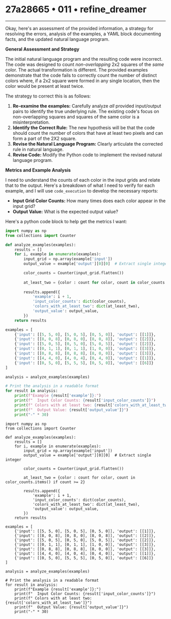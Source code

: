 # 27a28665 • 011 • refine_dreamer

---
Okay, here's an assessment of the provided information, a strategy for resolving the errors, analysis of the examples, a YAML block documenting facts, and the updated natural language program.

**General Assessment and Strategy**

The initial natural language program and the resulting code were incorrect. The code was designed to count *non-overlapping* 2x2 squares of the *same* color.  The actual transformation is different. The provided examples demonstrate that the code fails to correctly count the number of distinct colors where, if a 2x2 square were formed in any single location, then the color would be present at least twice.

The strategy to correct this is as follows:

1. **Re-examine the examples:** Carefully analyze *all* provided input/output pairs to identify the true underlying rule. The existing code's focus on non-overlapping squares and squares of the same color is a misinterpretation.
2. **Identify the Correct Rule:** The new hypothesis will be that the code should count the number of colors that have at least two pixels and can form a part of the 2X2 square.
3. **Revise the Natural Language Program:**  Clearly articulate the corrected rule in natural language.
4. **Revise Code:**  Modify the Python code to implement the revised natural language program.

**Metrics and Example Analysis**

I need to understand the counts of each color in the input grids and relate that to the output. Here's a breakdown of what I need to verify for each example, and I will use `code_execution` to develop the necessary reports:

*   **Input Grid Color Counts:** How many times does each color appear in the input grid?
*   **Output Value:**  What is the expected output value?

Here's a python code block to help get the metrics I want:

```python
import numpy as np
from collections import Counter

def analyze_examples(examples):
    results = []
    for i, example in enumerate(examples):
        input_grid = np.array(example['input'])
        output_value = example['output'][0][0]  # Extract single integer

        color_counts = Counter(input_grid.flatten())
        
        at_least_two = {color : count for color, count in color_counts.items() if count >= 2}
        
        results.append({
            'example': i + 1,
            'input_color_counts': dict(color_counts),
            'colors_with_at_least_two': dict(at_least_two),
            'output_value': output_value,
        })
    return results

examples = [
    {'input': [[5, 5, 0], [5, 0, 5], [0, 5, 0]], 'output': [[1]]},
    {'input': [[8, 0, 8], [0, 8, 0], [8, 0, 8]], 'output': [[2]]},
    {'input': [[5, 0, 5], [0, 5, 0], [5, 0, 5]], 'output': [[2]]},
    {'input': [[0, 1, 1], [0, 1, 1], [1, 0, 0]], 'output': [[3]]},
    {'input': [[0, 8, 8], [0, 8, 8], [8, 0, 0]], 'output': [[3]]},
    {'input': [[4, 4, 0], [4, 0, 4], [0, 4, 0]], 'output': [[1]]},
    {'input': [[0, 5, 0], [5, 5, 5], [0, 5, 0]], 'output': [[6]]}
]

analysis = analyze_examples(examples)

# Print the analysis in a readable format
for result in analysis:
    print(f"Example {result['example']}:")
    print(f"  Input Color Counts: {result['input_color_counts']}")
    print(f" Colors with at least two: {result['colors_with_at_least_two']}")
    print(f"  Output Value: {result['output_value']}")
    print("-" * 30)
```

```tool_code
import numpy as np
from collections import Counter

def analyze_examples(examples):
    results = []
    for i, example in enumerate(examples):
        input_grid = np.array(example['input'])
        output_value = example['output'][0][0]  # Extract single integer

        color_counts = Counter(input_grid.flatten())
        
        at_least_two = {color : count for color, count in color_counts.items() if count >= 2}
        
        results.append({
            'example': i + 1,
            'input_color_counts': dict(color_counts),
            'colors_with_at_least_two': dict(at_least_two),
            'output_value': output_value,
        })
    return results

examples = [
    {'input': [[5, 5, 0], [5, 0, 5], [0, 5, 0]], 'output': [[1]]},
    {'input': [[8, 0, 8], [0, 8, 0], [8, 0, 8]], 'output': [[2]]},
    {'input': [[5, 0, 5], [0, 5, 0], [5, 0, 5]], 'output': [[2]]},
    {'input': [[0, 1, 1], [0, 1, 1], [1, 0, 0]], 'output': [[3]]},
    {'input': [[0, 8, 8], [0, 8, 8], [8, 0, 0]], 'output': [[3]]},
    {'input': [[4, 4, 0], [4, 0, 4], [0, 4, 0]], 'output': [[1]]},
    {'input': [[0, 5, 0], [5, 5, 5], [0, 5, 0]], 'output': [[6]]}
]

analysis = analyze_examples(examples)

# Print the analysis in a readable format
for result in analysis:
    print(f"Example {result['example']}:")
    print(f"  Input Color Counts: {result['input_color_counts']}")
    print(f" Colors with at least two: {result['colors_with_at_least_two']}")
    print(f"  Output Value: {result['output_value']}")
    print("-" * 30)
```
